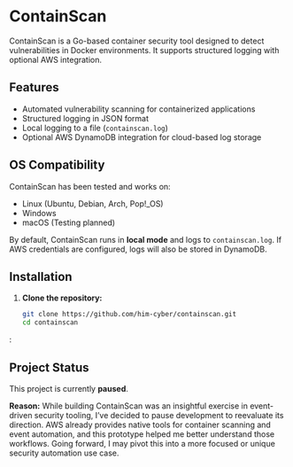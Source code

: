 # ContainScan
ContainScan is a Go-based container security tool designed to detect vulnerabilities in Docker environments. It supports structured logging with optional AWS integration.

## Features
- Automated vulnerability scanning for containerized applications
- Structured logging in JSON format
- Local logging to a file (`containscan.log`)
- Optional AWS DynamoDB integration for cloud-based log storage

## OS Compatibility
ContainScan has been tested and works on:
- Linux (Ubuntu, Debian, Arch, Pop!_OS)
- Windows
- macOS (Testing planned)

By default, ContainScan runs in **local mode** and logs to `containscan.log`. If AWS credentials are configured, logs will also be stored in DynamoDB.

## Installation
1. **Clone the repository:**
   ```bash
   git clone https://github.com/him-cyber/containscan.git
   cd containscan

:

## Project Status

This project is currently **paused**.

**Reason:** While building ContainScan was an insightful exercise in event-driven security tooling, I’ve decided to pause development to reevaluate its direction. AWS already provides native tools for container scanning and event automation, and this prototype helped me better understand those workflows. Going forward, I may pivot this into a more focused or unique security automation use case.

